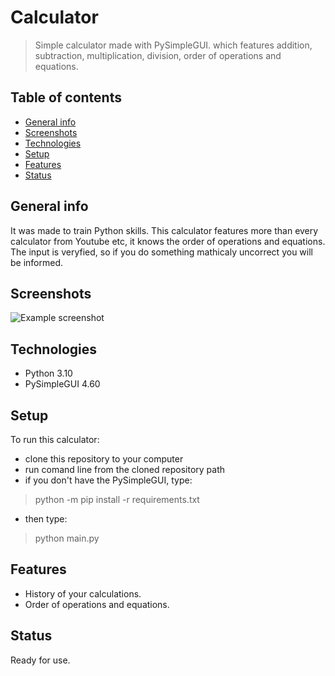 # Calculator
> Simple calculator made with PySimpleGUI. which features addition, subtraction, multiplication, division, order of operations and equations.

## Table of contents
* [General info](#general-info)
* [Screenshots](#screenshots)
* [Technologies](#technologies)
* [Setup](#setup)
* [Features](#features)
* [Status](#status)

## General info
It was made to train Python skills. This calculator features more than every calculator from Youtube etc, it knows the order of operations and equations. The input is veryfied, so if you do something mathicaly uncorrect you will be informed.

## Screenshots
![Example screenshot](./img/1.png)


## Technologies
* Python 3.10
* PySimpleGUI 4.60

## Setup
To run this calculator: 
* clone this repository to your computer
* run comand line from the cloned repository path
* if you don't have the PySimpleGUI, type:
>python -m pip install -r requirements.txt
* then type:
>python main.py

## Features
* History of your calculations.
* Order of operations and equations.

## Status
Ready for use.